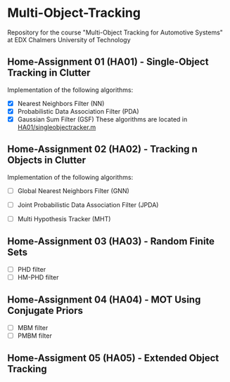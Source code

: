 # Multi-Object-Tracking
Repository for the course "Multi-Object Tracking for Automotive Systems" at EDX Chalmers University of Technology

## Home-Assignment 01 (HA01) - Single-Object Tracking in Clutter
Implementation of the following algorithms:
- [x] Nearest Neighbors Filter (NN)
- [x] Probabilistic Data Association Filter (PDA)
- [x] Gaussian Sum Filter (GSF)
These algorithms are located in [HA01/singleobjectracker.m](https://github.com/lucasrm25/Multi-Object-Tracking/blob/HA01_implementation/HA01/singleobjectracker.m)

## Home-Assignment 02 (HA02) - Tracking n Objects in Clutter
Implementation of the following algorithms:
- [ ] Global Nearest Neighbors Filter (GNN)
- [ ] Joint Probabilistic Data Association Filter (JPDA)
- [ ] Multi Hypothesis Tracker (MHT)


## Home-Assignment 03 (HA03) - Random Finite Sets
- [ ] PHD filter
- [ ] HM-PHD filter

## Home-Assignment 04 (HA04) - MOT Using Conjugate Priors
- [ ] MBM filter
- [ ] PMBM filter

## Home-Assigment 05 (HA05) - Extended Object Tracking
